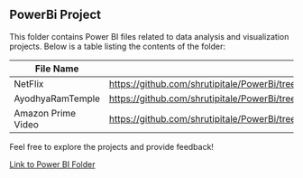 ## PowerBi Project


This folder contains Power BI files related to data analysis and visualization projects. Below is a table listing the contents of the folder:

| File Name      | Links                              |
|----------------|-------------------------------------------|
| NetFlix  | https://github.com/shrutipitale/PowerBi/tree/199fd960b52a87180c9c6deeff54eefd638c57aa/Netflix.|       
| AyodhyaRamTemple  | https://github.com/shrutipitale/PowerBi/tree/5892de7366d13757184c76f8e22f511575ecdfb7/AyodhyaRamTemple.|       
| Amazon Prime Video  |https://github.com/shrutipitale/PowerBi/tree/3f55d6e9282dafd5ec71ab3546c66d56bf79bcde/Amazon%20Prime|   
Feel free to explore the projects and provide feedback!

[Link to Power BI Folder](https://github.com/shrutipitale/PowerBi)

